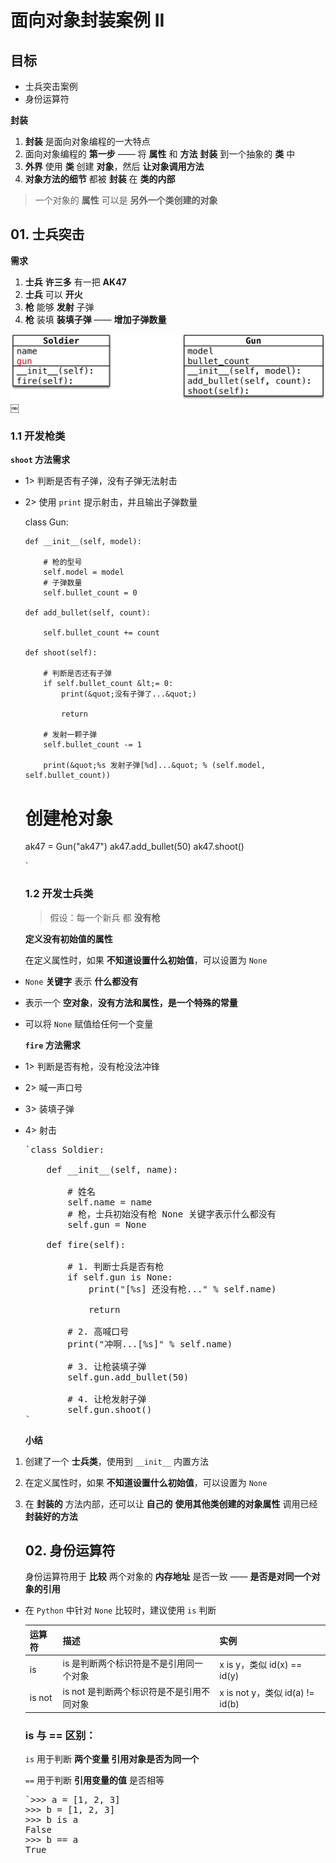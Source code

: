 # 面向对象封装案例 II

## 目标

*   士兵突击案例
*   身份运算符

**封装**

1.  **封装** 是面向对象编程的一大特点
2.  面向对象编程的 **第一步** —— 将 **属性** 和 **方法** **封装** 到一个抽象的 **类** 中
3.  **外界** 使用 **类** 创建 **对象**，然后 **让对象调用方法**
4.  **对象方法的细节** 都被 **封装** 在 **类的内部**

> 一个对象的 **属性** 可以是 **另外一个类创建的对象**

## 01. 士兵突击

**需求**

1.  **士兵** **许三多** 有一把 **AK47**
2.  **士兵** 可以 **开火**
3.  **枪** 能够 **发射** 子弹
4.  **枪** 装填 **装填子弹** —— **增加子弹数量**

![009_士兵突击](media/15006304901683/009_%E5%A3%AB%E5%85%B5%E7%AA%81%E5%87%BB.png)￼

### 1.1 开发枪类

**`shoot` 方法需求**

*   1&gt; 判断是否有子弹，没有子弹无法射击
*   2&gt; 使用 `print` 提示射击，并且输出子弹数量

    class Gun:

        def __init__(self, model):

            # 枪的型号
            self.model = model
            # 子弹数量
            self.bullet_count = 0

        def add_bullet(self, count):

            self.bullet_count += count

        def shoot(self):

            # 判断是否还有子弹
            if self.bullet_count &lt;= 0:
                print(&quot;没有子弹了...&quot;)

                return

            # 发射一颗子弹
            self.bullet_count -= 1

            print(&quot;%s 发射子弹[%d]...&quot; % (self.model, self.bullet_count))

    # 创建枪对象
    ak47 = Gun(&quot;ak47&quot;)
    ak47.add_bullet(50)
    ak47.shoot()

    `</pre>

    ### 1.2 开发士兵类

    > 假设：每一个新兵 都 **没有枪**

    **定义没有初始值的属性**

    在定义属性时，如果 **不知道设置什么初始值**，可以设置为 `None`

*   `None` **关键字** 表示 **什么都没有**
*   表示一个 **空对象**，**没有方法和属性，是一个特殊的常量**
*   可以将 `None` 赋值给任何一个变量

    **`fire` 方法需求**

*   1&gt; 判断是否有枪，没有枪没法冲锋
*   2&gt; 喊一声口号
*   3&gt; 装填子弹
*   4&gt; 射击

    <pre>`class Soldier:

        def __init__(self, name):

            # 姓名
            self.name = name
            # 枪，士兵初始没有枪 None 关键字表示什么都没有
            self.gun = None

        def fire(self):

            # 1. 判断士兵是否有枪
            if self.gun is None:
                print(&quot;[%s] 还没有枪...&quot; % self.name)

                return

            # 2. 高喊口号
            print(&quot;冲啊...[%s]&quot; % self.name)

            # 3. 让枪装填子弹
            self.gun.add_bullet(50)

            # 4. 让枪发射子弹
            self.gun.shoot()
    `</pre>

    **小结**

1.  创建了一个 **士兵类**，使用到 `__init__` 内置方法
2.  在定义属性时，如果 **不知道设置什么初始值**，可以设置为 `None`
3.  在 **封装的** 方法内部，还可以让 **自己的** **使用其他类创建的对象属性** 调用已经 **封装好的方法**

    ## 02. 身份运算符

    身份运算符用于 **比较** 两个对象的 **内存地址** 是否一致 —— **是否是对同一个对象的引用**

*   在 `Python` 中针对 `None` 比较时，建议使用 `is` 判断

    <table>
    <thead>
    <tr>
    <th>运算符</th>
    <th>描述</th>
    <th>实例</th>
    </tr>
    </thead>

    <tbody>
    <tr>
    <td>is</td>
    <td>is 是判断两个标识符是不是引用同一个对象</td>
    <td>x is y，类似 id(x) == id(y)</td>
    </tr>
    <tr>
    <td>is not</td>
    <td>is not 是判断两个标识符是不是引用不同对象</td>
    <td>x is not y，类似 id(a) != id(b)</td>
    </tr>
    </tbody>
    </table>

    ### is 与 == 区别：

    `is` 用于判断 **两个变量 引用对象是否为同一个** 

    `==` 用于判断 **引用变量的值** 是否相等

    <pre>`&gt;&gt;&gt; a = [1, 2, 3]
    &gt;&gt;&gt; b = [1, 2, 3]
    &gt;&gt;&gt; b is a 
    False
    &gt;&gt;&gt; b == a
    True
